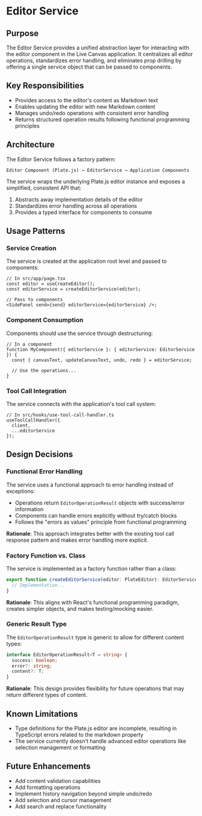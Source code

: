 # Editor Service

## Purpose

The Editor Service provides a unified abstraction layer for interacting with the editor component in the Live Canvas application. It centralizes all editor operations, standardizes error handling, and eliminates prop drilling by offering a single service object that can be passed to components.

## Key Responsibilities

- Provides access to the editor's content as Markdown text
- Enables updating the editor with new Markdown content
- Manages undo/redo operations with consistent error handling
- Returns structured operation results following functional programming principles

## Architecture

The Editor Service follows a factory pattern:

```
Editor Component (Plate.js) → EditorService → Application Components
```

The service wraps the underlying Plate.js editor instance and exposes a simplified, consistent API that:

1. Abstracts away implementation details of the editor
2. Standardizes error handling across all operations
3. Provides a typed interface for components to consume

## Usage Patterns

### Service Creation

The service is created at the application root level and passed to components:

```tsx
// In src/app/page.tsx
const editor = useCreateEditor();
const editorService = createEditorService(editor);

// Pass to components
<SidePanel send={send} editorService={editorService} />;
```

### Component Consumption

Components should use the service through destructuring:

```tsx
// In a component
function MyComponent({ editorService }: { editorService: EditorService }) {
  const { canvasText, updateCanvasText, undo, redo } = editorService;

  // Use the operations...
}
```

### Tool Call Integration

The service connects with the application's tool call system:

```tsx
// In src/hooks/use-tool-call-handler.ts
useToolCallHandler({
  client,
  ...editorService
});
```

## Design Decisions

### Functional Error Handling

The service uses a functional approach to error handling instead of exceptions:

- Operations return `EditorOperationResult` objects with success/error information
- Components can handle errors explicitly without try/catch blocks
- Follows the "errors as values" principle from functional programming

**Rationale**: This approach integrates better with the existing tool call response pattern and makes error handling more explicit.

### Factory Function vs. Class

The service is implemented as a factory function rather than a class:

```typescript
export function createEditorService(editor: PlateEditor): EditorService {
  // Implementation...
}
```

**Rationale**: This aligns with React's functional programming paradigm, creates simpler objects, and makes testing/mocking easier.

### Generic Result Type

The `EditorOperationResult` type is generic to allow for different content types:

```typescript
interface EditorOperationResult<T = string> {
  success: boolean;
  error?: string;
  content?: T;
}
```

**Rationale**: This design provides flexibility for future operations that may return different types of content.

## Known Limitations

- Type definitions for the Plate.js editor are incomplete, resulting in TypeScript errors related to the markdown property
- The service currently doesn't handle advanced editor operations like selection management or formatting

## Future Enhancements

- Add content validation capabilities
- Add formatting operations
- Implement history navigation beyond simple undo/redo
- Add selection and cursor management
- Add search and replace functionality
